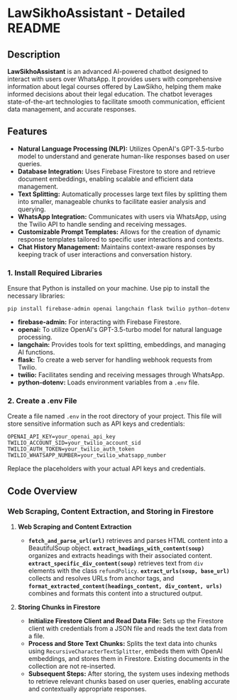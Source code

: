 # LawSikhoAssistant - Detailed README

## Description

**LawSikhoAssistant** is an advanced AI-powered chatbot designed to interact with users over WhatsApp. It provides users with comprehensive information about legal courses offered by LawSikho, helping them make informed decisions about their legal education. The chatbot leverages state-of-the-art technologies to facilitate smooth communication, efficient data management, and accurate responses.

## Features

- **Natural Language Processing (NLP):** Utilizes OpenAI's GPT-3.5-turbo model to understand and generate human-like responses based on user queries.
- **Database Integration:** Uses Firebase Firestore to store and retrieve document embeddings, enabling scalable and efficient data management.
- **Text Splitting:** Automatically processes large text files by splitting them into smaller, manageable chunks to facilitate easier analysis and querying.
- **WhatsApp Integration:** Communicates with users via WhatsApp, using the Twilio API to handle sending and receiving messages.
- **Customizable Prompt Templates:** Allows for the creation of dynamic response templates tailored to specific user interactions and contexts.
- **Chat History Management:** Maintains context-aware responses by keeping track of user interactions and conversation history.

### 1. Install Required Libraries

Ensure that Python is installed on your machine. Use pip to install the necessary libraries:

    pip install firebase-admin openai langchain flask twilio python-dotenv

- **firebase-admin:** For interacting with Firebase Firestore.
- **openai:** To utilize OpenAI's GPT-3.5-turbo model for natural language processing.
- **langchain:** Provides tools for text splitting, embeddings, and managing AI functions.
- **flask:** To create a web server for handling webhook requests from Twilio.
- **twilio:** Facilitates sending and receiving messages through WhatsApp.
- **python-dotenv:** Loads environment variables from a `.env` file.

### 2. Create a .env File

Create a file named `.env` in the root directory of your project. This file will store sensitive information such as API keys and credentials:

    OPENAI_API_KEY=your_openai_api_key
    TWILIO_ACCOUNT_SID=your_twilio_account_sid
    TWILIO_AUTH_TOKEN=your_twilio_auth_token
    TWILIO_WHATSAPP_NUMBER=your_twilio_whatsapp_number

Replace the placeholders with your actual API keys and credentials.

## Code Overview

### Web Scraping, Content Extraction, and Storing in Firestore

1. **Web Scraping and Content Extraction**
   - **`fetch_and_parse_url(url)`** retrieves and parses HTML content into a BeautifulSoup object. **`extract_headings_with_content(soup)`** organizes and extracts headings with their associated content. **`extract_specific_div_content(soup)`** retrieves text from `div` elements with the class `refundPolicy`. **`extract_urls(soup, base_url)`** collects and resolves URLs from anchor tags, and **`format_extracted_content(headings_content, div_content, urls)`** combines and formats this content into a structured output.

2. **Storing Chunks in Firestore**
   - **Initialize Firestore Client and Read Data File:** Sets up the Firestore client with credentials from a JSON file and reads the text data from a file.
   - **Process and Store Text Chunks:** Splits the text data into chunks using `RecursiveCharacterTextSplitter`, embeds them with OpenAI embeddings, and stores them in Firestore. Existing documents in the collection are not re-inserted.
   - **Subsequent Steps:** After storing, the system uses indexing methods to retrieve relevant chunks based on user queries, enabling accurate and contextually appropriate responses.




